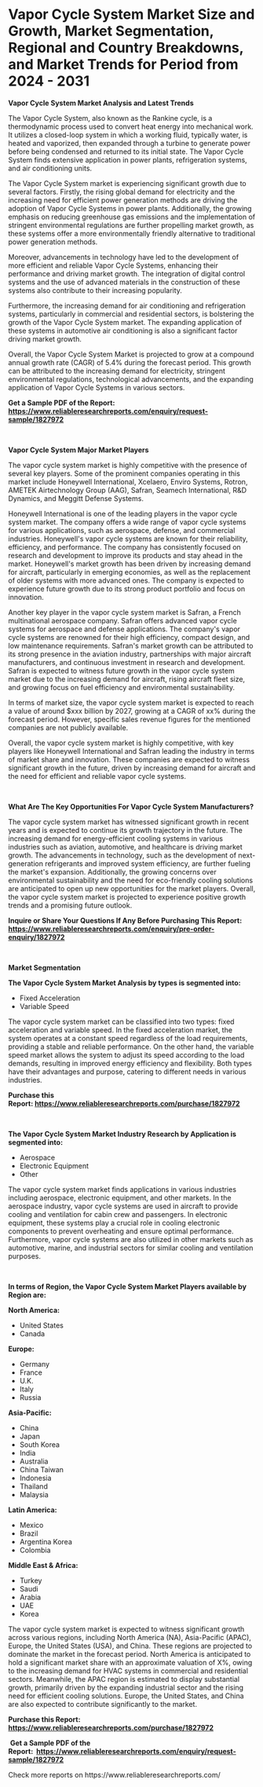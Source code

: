 <p><h1>Vapor Cycle System Market Size and Growth, Market Segmentation, Regional and Country Breakdowns, and Market Trends for Period from 2024 -  2031</h1></p><p><strong>Vapor Cycle System Market Analysis and Latest Trends</strong></p>
<p><p>The Vapor Cycle System, also known as the Rankine cycle, is a thermodynamic process used to convert heat energy into mechanical work. It utilizes a closed-loop system in which a working fluid, typically water, is heated and vaporized, then expanded through a turbine to generate power before being condensed and returned to its initial state. The Vapor Cycle System finds extensive application in power plants, refrigeration systems, and air conditioning units.</p><p>The Vapor Cycle System market is experiencing significant growth due to several factors. Firstly, the rising global demand for electricity and the increasing need for efficient power generation methods are driving the adoption of Vapor Cycle Systems in power plants. Additionally, the growing emphasis on reducing greenhouse gas emissions and the implementation of stringent environmental regulations are further propelling market growth, as these systems offer a more environmentally friendly alternative to traditional power generation methods.</p><p>Moreover, advancements in technology have led to the development of more efficient and reliable Vapor Cycle Systems, enhancing their performance and driving market growth. The integration of digital control systems and the use of advanced materials in the construction of these systems also contribute to their increasing popularity.</p><p>Furthermore, the increasing demand for air conditioning and refrigeration systems, particularly in commercial and residential sectors, is bolstering the growth of the Vapor Cycle System market. The expanding application of these systems in automotive air conditioning is also a significant factor driving market growth.</p><p>Overall, the Vapor Cycle System Market is projected to grow at a compound annual growth rate (CAGR) of 5.4% during the forecast period. This growth can be attributed to the increasing demand for electricity, stringent environmental regulations, technological advancements, and the expanding application of Vapor Cycle Systems in various sectors.</p></p>
<p><strong>Get a Sample PDF of the Report:&nbsp; <a href="https://www.reliableresearchreports.com/enquiry/request-sample/1827972">https://www.reliableresearchreports.com/enquiry/request-sample/1827972</a></strong></p>
<p>&nbsp;</p>
<p><strong>Vapor Cycle System Major Market Players</strong></p>
<p><p>The vapor cycle system market is highly competitive with the presence of several key players. Some of the prominent companies operating in this market include Honeywell International, Xcelaero, Enviro Systems, Rotron, AMETEK Airtechnology Group (AAG), Safran, Seamech International, R&D Dynamics, and Meggitt Defense Systems.</p><p>Honeywell International is one of the leading players in the vapor cycle system market. The company offers a wide range of vapor cycle systems for various applications, such as aerospace, defense, and commercial industries. Honeywell's vapor cycle systems are known for their reliability, efficiency, and performance. The company has consistently focused on research and development to improve its products and stay ahead in the market. Honeywell's market growth has been driven by increasing demand for aircraft, particularly in emerging economies, as well as the replacement of older systems with more advanced ones. The company is expected to experience future growth due to its strong product portfolio and focus on innovation.</p><p>Another key player in the vapor cycle system market is Safran, a French multinational aerospace company. Safran offers advanced vapor cycle systems for aerospace and defense applications. The company's vapor cycle systems are renowned for their high efficiency, compact design, and low maintenance requirements. Safran's market growth can be attributed to its strong presence in the aviation industry, partnerships with major aircraft manufacturers, and continuous investment in research and development. Safran is expected to witness future growth in the vapor cycle system market due to the increasing demand for aircraft, rising aircraft fleet size, and growing focus on fuel efficiency and environmental sustainability.</p><p>In terms of market size, the vapor cycle system market is expected to reach a value of around $xxx billion by 2027, growing at a CAGR of xx% during the forecast period. However, specific sales revenue figures for the mentioned companies are not publicly available.</p><p>Overall, the vapor cycle system market is highly competitive, with key players like Honeywell International and Safran leading the industry in terms of market share and innovation. These companies are expected to witness significant growth in the future, driven by increasing demand for aircraft and the need for efficient and reliable vapor cycle systems.</p></p>
<p>&nbsp;</p>
<p><strong>What Are The Key Opportunities For Vapor Cycle System Manufacturers?</strong></p>
<p><p>The vapor cycle system market has witnessed significant growth in recent years and is expected to continue its growth trajectory in the future. The increasing demand for energy-efficient cooling systems in various industries such as aviation, automotive, and healthcare is driving market growth. The advancements in technology, such as the development of next-generation refrigerants and improved system efficiency, are further fueling the market's expansion. Additionally, the growing concerns over environmental sustainability and the need for eco-friendly cooling solutions are anticipated to open up new opportunities for the market players. Overall, the vapor cycle system market is projected to experience positive growth trends and a promising future outlook.</p></p>
<p><strong>Inquire or Share Your Questions If Any Before Purchasing This Report: <a href="https://www.reliableresearchreports.com/enquiry/pre-order-enquiry/1827972">https://www.reliableresearchreports.com/enquiry/pre-order-enquiry/1827972</a></strong></p>
<p>&nbsp;</p>
<p><strong>Market Segmentation</strong></p>
<p><strong>The Vapor Cycle System Market Analysis by types is segmented into:</strong></p>
<p><ul><li>Fixed Acceleration</li><li>Variable Speed</li></ul></p>
<p><p>The vapor cycle system market can be classified into two types: fixed acceleration and variable speed. In the fixed acceleration market, the system operates at a constant speed regardless of the load requirements, providing a stable and reliable performance. On the other hand, the variable speed market allows the system to adjust its speed according to the load demands, resulting in improved energy efficiency and flexibility. Both types have their advantages and purpose, catering to different needs in various industries.</p></p>
<p><strong>Purchase this Report:&nbsp;<a href="https://www.reliableresearchreports.com/purchase/1827972">https://www.reliableresearchreports.com/purchase/1827972</a></strong></p>
<p>&nbsp;</p>
<p><strong>The Vapor Cycle System Market Industry Research by Application is segmented into:</strong></p>
<p><ul><li>Aerospace</li><li>Electronic Equipment</li><li>Other</li></ul></p>
<p><p>The vapor cycle system market finds applications in various industries including aerospace, electronic equipment, and other markets. In the aerospace industry, vapor cycle systems are used in aircraft to provide cooling and ventilation for cabin crew and passengers. In electronic equipment, these systems play a crucial role in cooling electronic components to prevent overheating and ensure optimal performance. Furthermore, vapor cycle systems are also utilized in other markets such as automotive, marine, and industrial sectors for similar cooling and ventilation purposes.</p></p>
<p>&nbsp;</p>
<p><strong>In terms of Region, the Vapor Cycle System Market Players available by Region are:</strong></p>
<p>
    <p> <strong> North America: </strong>
        <ul>
            <li>United States</li>
            <li>Canada</li>
        </ul>
        </p> 
    <p> <strong> Europe: </strong>
        <ul>
            <li>Germany</li>
            <li>France</li>
            <li>U.K.</li>
            <li>Italy</li>
            <li>Russia</li>
        </ul>
        </p> 
    <p> <strong> Asia-Pacific: </strong>
        <ul>
            <li>China</li>
            <li>Japan</li>
            <li>South Korea</li>
            <li>India</li>
            <li>Australia</li>
            <li>China Taiwan</li>
            <li>Indonesia</li>
            <li>Thailand</li>
            <li>Malaysia</li>
        </ul>
        </p> 
    <p> <strong> Latin America: </strong>
        <ul>
            <li>Mexico</li>
            <li>Brazil</li>
            <li>Argentina Korea</li>
            <li>Colombia</li>
        </ul>
        </p> 
    <p> <strong> Middle East & Africa: </strong>
        <ul>
            <li>Turkey</li>
            <li>Saudi</li>
            <li>Arabia</li>
            <li>UAE</li>
            <li>Korea</li>
        </ul>
    </p>
    </p>
<p><p>The vapor cycle system market is expected to witness significant growth across various regions, including North America (NA), Asia-Pacific (APAC), Europe, the United States (USA), and China. These regions are projected to dominate the market in the forecast period. North America is anticipated to hold a significant market share with an approximate valuation of X%, owing to the increasing demand for HVAC systems in commercial and residential sectors. Meanwhile, the APAC region is estimated to display substantial growth, primarily driven by the expanding industrial sector and the rising need for efficient cooling solutions. Europe, the United States, and China are also expected to contribute significantly to the market.</p></p>
<p><strong>Purchase this Report: <a href="https://www.reliableresearchreports.com/purchase/1827972">https://www.reliableresearchreports.com/purchase/1827972</a></strong></p>
<p>&nbsp;<strong>Get a Sample PDF of the Report:&nbsp;&nbsp;<a href="https://www.reliableresearchreports.com/enquiry/request-sample/1827972">https://www.reliableresearchreports.com/enquiry/request-sample/1827972</a></strong></p>
<p><strong></strong></p>
<p>Check more reports on https://www.reliableresearchreports.com/</p>